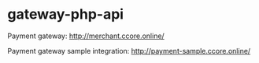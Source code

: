 # gateway-php-api

Payment gateway: 
http://merchant.ccore.online/

Payment gateway sample integration: 
http://payment-sample.ccore.online/
